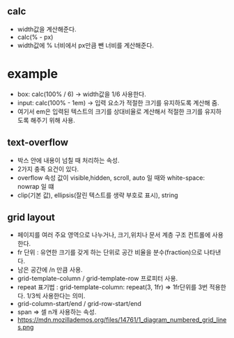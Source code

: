 ## calc
- width값을 계산해준다.
- calc(% - px)
- width값에 % 너비에서 px만큼 뺀 너비를 계산해준다.

# example
- box: calc(100% / 6) -> width값을 1/6 사용한다.
- input: calc(100% - 1em) -> 입력 요소가 적절한 크기를 유지하도록 계산해 줌.
- 여기서 em은 입력된 텍스트의 크기를 상대비율로 계산해서 적절한 크기를 유지하도록 해주기 위해 사용.

## text-overflow
- 박스 안에 내용이 넘칠 때 처리하는 속성.
- 2가지 충족 요건이 있다. 
- overflow 속성 값이 visible,hidden, scroll, auto 일 때와 white-space: nowrap 일 떄
- clip(기본 값), ellipsis(잘린 텍스트를 생략 부호로 표시), string

## grid layout
- 페이지를 여러 주요 영역으로 나누거나, 크기,위치나 문서 계층 구조 컨트롤에 사용한다.
- fr 단위 : 유연한 크기를 갖게 하는 단위로 공간 비율을 분수(fraction)으로 나타낸다.
- 남은 공간에 /n 만큼 사용.
- grid-template-column / grid-template-row 프로피터 사용.
- repeat 표기법 : grid-template-column: repeat(3, 1fr) => 1fr단위를 3번 적용한다. 1/3씩 사용한다는 의미.
- grid-column-start/end / grid-row-start/end 
- span => 셀 n개 사용하는 속성.
- https://mdn.mozillademos.org/files/14761/1_diagram_numbered_grid_lines.png
